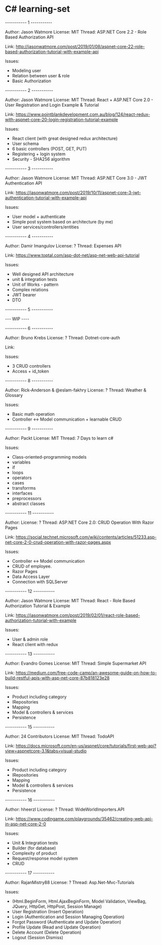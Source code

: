 # C# learning-set

----------- 1 -----------

Author: Jason Watmore
License: MIT
Thread: ASP.NET Core 2.2 - Role Based Authorization API

Link: http://jasonwatmore.com/post/2019/01/08/aspnet-core-22-role-based-authorization-tutorial-with-example-api

Issues:
- Modeling user
- Relation between user & role
- Basic Authorization

----------- 2 -----------

Author: Jason Watmore
License: MIT
Thread: React + ASP.NET Core 2.0 - User Registration and Login Example & Tutorial

Link: https://www.pointblankdevelopment.com.au/blog/124/react-redux-with-aspnet-core-20-login-registration-tutorial-example

Issues:
- React client (with great designed redux architecture)
- User schema
- 6 basic controllers (POST, GET, PUT)
- Registering + login system
- Security - SHA256 algorithm

----------- 3 -----------

Author: Jason Watmore
License: MIT
Thread: ASP.NET Core 3.0 - JWT Authentication API

Link: https://jasonwatmore.com/post/2019/10/11/aspnet-core-3-jwt-authentication-tutorial-with-example-api

Issues:
- User model + authenticate
- Simple post system based on architecture (by me)
- User services/controllers/entities

----------- 4 -----------

Author: Damir Imangulov
License: ?
Thread: Expenses API

Link: https://www.toptal.com/asp-dot-net/asp-net-web-api-tutorial

Issues:
- Well designed API architecture
- unit & integration tests
- Unit of Works - pattern
- Complex relations 
- JWT bearer
- DTO

----------- 5 -----------

--- WIP ----

----------- 6 -----------

Author: Bruno Krebs 
License: ?
Thread: Dotnet-core-auth

Link: 

Issues:
- 3 CRUD controllers
- Access + id_token

----------- 8 -----------

Author: Rick-Anderson & @eslam-fakhry
License: ?
Thread: Weather & Glossary

Issues:
- Basic math operation
- Controller <-> Model communication + learnable CRUD

----------- 9 -----------

Author: Packt
License: MIT
Thread: 7 Days to learn c#

Issues:
- Class-oriented-programming models
- variables
- if 
- loops
- operators
- cases
- transforrms
- interfaces
- preprocessors
- abstract classes

----------- 11 -----------

Author:
License: ?
Thread: ASP.NET Core 2.0: CRUD Operation With Razor Pages

Link: https://social.technet.microsoft.com/wiki/contents/articles/51233.asp-net-core-2-0-crud-operation-with-razor-pages.aspx

Issues:
- Controller <-> Model communication
- CRUD of employee.
- Razor Pages 
- Data Access Layer
- Connection with SQLServer

----------- 12 -----------

Author: Jason Watmore
License: MIT
Thread: React - Role Based Authorization Tutorial & Example

Link: https://jasonwatmore.com/post/2019/02/01/react-role-based-authorization-tutorial-with-example

Issues:
- User & admin role
- React client with redux

----------- 13 -----------

Author: Evandro Gomes
License: MIT
Thread: Simple Supermarket API

Link: https://medium.com/free-code-camp/an-awesome-guide-on-how-to-build-restful-apis-with-asp-net-core-87b818123e28

Issues:
- Product including category 
- IRepositories
- Mapping
- Model & controllers & services
- Persistence

----------- 15 -----------

Author: 24 Contributors
License: MIT
Thread: TodoAPI

Link: https://docs.microsoft.com/en-us/aspnet/core/tutorials/first-web-api?view=aspnetcore-3.1&tabs=visual-studio

Issues:
- Product including category 
- IRepositories
- Mapping
- Model & controllers & services
- Persistence


----------- 16 -----------

Author: hheerzl
License: ?
Thread: WideWorldImporters.API

Link: https://www.codingame.com/playgrounds/35462/creating-web-api-in-asp-net-core-2-0

Issues:
- Unit & Integration tests
- Builder (for database)
- Complexity of product
- Request/response model system
- CRUD

----------- 17 -----------

Author: RajanMistry88
License: ?
Thread: Asp.Net-Mvc-Tutorials

Issues:
- (Html.BeginForm, Html.AjaxBeginForm, Model Validation, ViewBag, JQuery, HttpGet, HttpPost, Session Manage)
- User Registration (Insert Operation)
- Login (Authentication and Session Managing Operation)
- Forgot Password (Authenticate and Update Operation)
- Profile Update (Read and Update Operation)
- Delete Account (Delete Operation)
- Logout (Session Dismiss)
